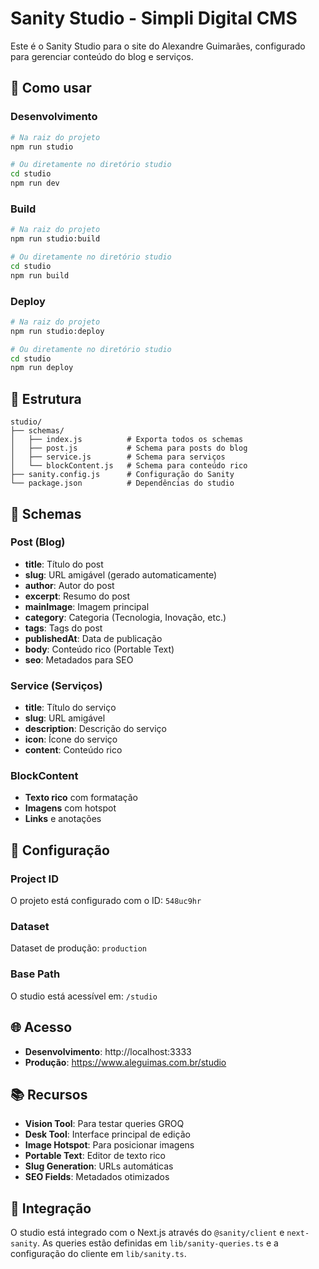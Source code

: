 # Sanity Studio - Simpli Digital CMS

Este é o Sanity Studio para o site do Alexandre Guimarães, configurado para gerenciar conteúdo do blog e serviços.

## 🚀 Como usar

### Desenvolvimento
```bash
# Na raiz do projeto
npm run studio

# Ou diretamente no diretório studio
cd studio
npm run dev
```

### Build
```bash
# Na raiz do projeto
npm run studio:build

# Ou diretamente no diretório studio
cd studio
npm run build
```

### Deploy
```bash
# Na raiz do projeto
npm run studio:deploy

# Ou diretamente no diretório studio
cd studio
npm run deploy
```

## 📁 Estrutura

```
studio/
├── schemas/
│   ├── index.js          # Exporta todos os schemas
│   ├── post.js           # Schema para posts do blog
│   ├── service.js        # Schema para serviços
│   └── blockContent.js   # Schema para conteúdo rico
├── sanity.config.js      # Configuração do Sanity
└── package.json          # Dependências do studio
```

## 📝 Schemas

### Post (Blog)
- **title**: Título do post
- **slug**: URL amigável (gerado automaticamente)
- **author**: Autor do post
- **excerpt**: Resumo do post
- **mainImage**: Imagem principal
- **category**: Categoria (Tecnologia, Inovação, etc.)
- **tags**: Tags do post
- **publishedAt**: Data de publicação
- **body**: Conteúdo rico (Portable Text)
- **seo**: Metadados para SEO

### Service (Serviços)
- **title**: Título do serviço
- **slug**: URL amigável
- **description**: Descrição do serviço
- **icon**: Ícone do serviço
- **content**: Conteúdo rico

### BlockContent
- **Texto rico** com formatação
- **Imagens** com hotspot
- **Links** e anotações

## 🔧 Configuração

### Project ID
O projeto está configurado com o ID: `548uc9hr`

### Dataset
Dataset de produção: `production`

### Base Path
O studio está acessível em: `/studio`

## 🌐 Acesso

- **Desenvolvimento**: http://localhost:3333
- **Produção**: https://www.aleguimas.com.br/studio

## 📚 Recursos

- **Vision Tool**: Para testar queries GROQ
- **Desk Tool**: Interface principal de edição
- **Image Hotspot**: Para posicionar imagens
- **Portable Text**: Editor de texto rico
- **Slug Generation**: URLs automáticas
- **SEO Fields**: Metadados otimizados

## 🔗 Integração

O studio está integrado com o Next.js através do `@sanity/client` e `next-sanity`. As queries estão definidas em `lib/sanity-queries.ts` e a configuração do cliente em `lib/sanity.ts`.
